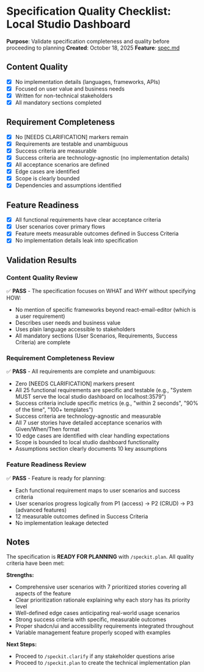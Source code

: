 # Specification Quality Checklist: Local Studio Dashboard

**Purpose**: Validate specification completeness and quality before proceeding to planning
**Created**: October 18, 2025
**Feature**: [spec.md](../spec.md)

## Content Quality

- [x] No implementation details (languages, frameworks, APIs)
- [x] Focused on user value and business needs
- [x] Written for non-technical stakeholders
- [x] All mandatory sections completed

## Requirement Completeness

- [x] No [NEEDS CLARIFICATION] markers remain
- [x] Requirements are testable and unambiguous
- [x] Success criteria are measurable
- [x] Success criteria are technology-agnostic (no implementation details)
- [x] All acceptance scenarios are defined
- [x] Edge cases are identified
- [x] Scope is clearly bounded
- [x] Dependencies and assumptions identified

## Feature Readiness

- [x] All functional requirements have clear acceptance criteria
- [x] User scenarios cover primary flows
- [x] Feature meets measurable outcomes defined in Success Criteria
- [x] No implementation details leak into specification

## Validation Results

### Content Quality Review
✅ **PASS** - The specification focuses on WHAT and WHY without specifying HOW:
- No mention of specific frameworks beyond react-email-editor (which is a user requirement)
- Describes user needs and business value
- Uses plain language accessible to stakeholders
- All mandatory sections (User Scenarios, Requirements, Success Criteria) are complete

### Requirement Completeness Review
✅ **PASS** - All requirements are complete and unambiguous:
- Zero [NEEDS CLARIFICATION] markers present
- All 25 functional requirements are specific and testable (e.g., "System MUST serve the local studio dashboard on localhost:3579")
- Success criteria include specific metrics (e.g., "within 2 seconds", "90% of the time", "100+ templates")
- Success criteria are technology-agnostic and measurable
- All 7 user stories have detailed acceptance scenarios with Given/When/Then format
- 10 edge cases are identified with clear handling expectations
- Scope is bounded to local studio dashboard functionality
- Assumptions section clearly documents 10 key assumptions

### Feature Readiness Review
✅ **PASS** - Feature is ready for planning:
- Each functional requirement maps to user scenarios and success criteria
- User scenarios progress logically from P1 (access) → P2 (CRUD) → P3 (advanced features)
- 12 measurable outcomes defined in Success Criteria
- No implementation leakage detected

## Notes

The specification is **READY FOR PLANNING** with `/speckit.plan`. All quality criteria have been met:

**Strengths:**
- Comprehensive user scenarios with 7 prioritized stories covering all aspects of the feature
- Clear prioritization rationale explaining why each story has its priority level
- Well-defined edge cases anticipating real-world usage scenarios
- Strong success criteria with specific, measurable outcomes
- Proper shadcn/ui and accessibility requirements integrated throughout
- Variable management feature properly scoped with examples

**Next Steps:**
- Proceed to `/speckit.clarify` if any stakeholder questions arise
- Proceed to `/speckit.plan` to create the technical implementation plan
